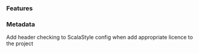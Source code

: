 ### Features

### Metadata

Add header checking to ScalaStyle config when add appropriate licence to the project
